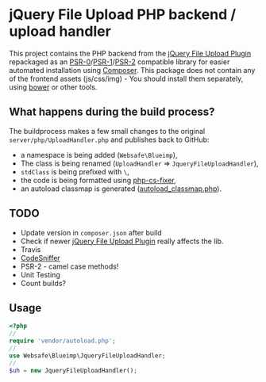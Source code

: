 jQuery File Upload PHP backend / upload handler
===============================================================================

This project contains the PHP backend from the [jQuery File Upload Plugin]
repackaged as an [PSR-0]/[PSR-1]/[PSR-2] compatible library for easier
automated installation using [Composer]. This package does not contain any
of the frontend assets (js/css/img) - You should install them separately,
using [bower] or other tools.



What happens during the build process?
--------------------------------------

The buildprocess makes a few small changes to the original 
`server/php/UploadHandler.php` and publishes back to GitHub:

 + a namespace is being added (`Websafe\Blueimp`),
 + The class is being renamed (`UploadHandler` => `JqueryFileUploadHandler`),
 + `stdClass` is being prefixed with `\`,
 + the code is being formatted using [php-cs-fixer],
 + an autoload classmap is generated ([autoload_classmap.php]).



TODO
----

 + Update version in `composer.json` after build
 + Check if newer [jQuery File Upload Plugin] really affects the lib.
 + Travis
 + [CodeSniffer]
 + PSR-2 - camel case methods!
 + Unit Testing
 + Count builds?



Usage
-----

~~~~ php
<?php
//
require 'vendor/autoload.php';
//
use Websafe\Blueimp\JqueryFileUploadHandler;
//
$uh = new JqueryFileUploadHandler();
~~~~


[jQuery File Upload Plugin]: https://github.com/blueimp/jQuery-File-Upload
[Composer]: http://getcomposer.org/
[PSR-0]: https://github.com/php-fig/fig-standards/blob/master/accepted/PSR-0.md
[PSR-1]: https://github.com/php-fig/fig-standards/blob/master/accepted/PSR-1-basic-coding-standard.md
[PSR-2]: https://github.com/php-fig/fig-standards/blob/master/accepted/PSR-2-coding-style-guide.md
[bower]: https://github.com/bower/bower
[autoload_classmap.php]: https://github.com/websafe/lib-websafe-blueimp-jquery-file-upload-handler/blob/master/autoload_classmap.php
[library/Websafe/Blueimp/JqueryFileUploadHandler.php]: https://github.com/websafe/lib-websafe-blueimp-jquery-file-upload-handler/blob/master/library/Websafe/Blueimp/JqueryFileUploadHandler.php
[PHP-CS-Fixer]: https://github.com/fabpot/PHP-CS-Fixer
[CodeSniffer]: https://github.com/squizlabs/PHP_CodeSniffer
